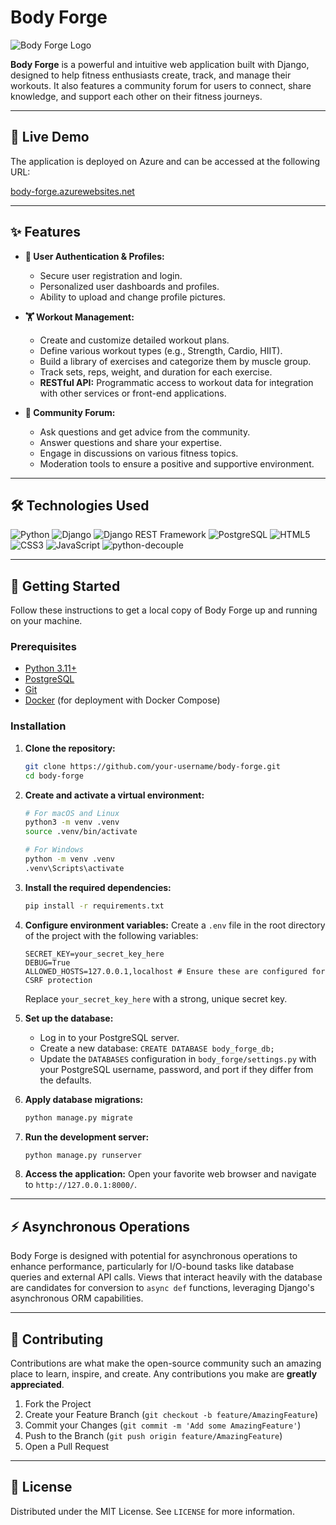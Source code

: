 # Body Forge

![Body Forge Logo](https://via.placeholder.com/150) <!-- Replace with your actual logo URL -->

**Body Forge** is a powerful and intuitive web application built with Django, designed to help fitness enthusiasts create, track, and manage their workouts. It also features a community forum for users to connect, share knowledge, and support each other on their fitness journeys.

---

## 🚀 Live Demo

The application is deployed on Azure and can be accessed at the following URL:

[body-forge.azurewebsites.net](https://body-forge.azurewebsites.net)

---

## ✨ Features

*   **👤 User Authentication & Profiles:**
    *   Secure user registration and login.
    *   Personalized user dashboards and profiles.
    *   Ability to upload and change profile pictures.

*   **🏋️ Workout Management:**
    *   Create and customize detailed workout plans.
    *   Define various workout types (e.g., Strength, Cardio, HIIT).
    *   Build a library of exercises and categorize them by muscle group.
    *   Track sets, reps, weight, and duration for each exercise.
    *   **RESTful API:** Programmatic access to workout data for integration with other services or front-end applications.

*   **💬 Community Forum:**
    *   Ask questions and get advice from the community.
    *   Answer questions and share your expertise.
    *   Engage in discussions on various fitness topics.
    *   Moderation tools to ensure a positive and supportive environment.

---

## 🛠️ Technologies Used

![Python](https://img.shields.io/badge/Python-3.11+-blue.svg?style=for-the-badge&logo=python&logoColor=white)
![Django](https://img.shields.io/badge/Django-5.2.1-darkgreen.svg?style=for-the-badge&logo=django&logoColor=white)
![Django REST Framework](https://img.shields.io/badge/Django%20REST%20Framework-3.15.1-red.svg?style=for-the-badge)
![PostgreSQL](https://img.shields.io/badge/PostgreSQL-14+-blue.svg?style=for-the-badge&logo=postgresql&logoColor=white)
![HTML5](https://img.shields.io/badge/HTML5-E34F26?style=for-the-badge&logo=html5&logoColor=white)
![CSS3](https://img.shields.io/badge/CSS3-1572B6?style=for-the-badge&logo=css3&logoColor=white)
![JavaScript](https://img.shields.io/badge/JavaScript-F7DF1E?style=for-the-badge&logo=javascript&logoColor=black)
![python-decouple](https://img.shields.io/badge/python--decouple-3.8-lightgrey.svg?style=for-the-badge)

---

## 🚀 Getting Started

Follow these instructions to get a local copy of Body Forge up and running on your machine.

### Prerequisites

*   [Python 3.11+](https://www.python.org/downloads/)
*   [PostgreSQL](https://www.postgresql.org/download/)
*   [Git](https://git-scm.com/downloads/)
*   [Docker](https://www.docker.com/get-started) (for deployment with Docker Compose)

### Installation

1.  **Clone the repository:**
    ```bash
    git clone https://github.com/your-username/body-forge.git
    cd body-forge
    ```

2.  **Create and activate a virtual environment:**
    ```bash
    # For macOS and Linux
    python3 -m venv .venv
    source .venv/bin/activate

    # For Windows
    python -m venv .venv
    .venv\Scripts\activate
    ```

3.  **Install the required dependencies:**
    ```bash
    pip install -r requirements.txt
    ```

4.  **Configure environment variables:**
    Create a `.env` file in the root directory of the project with the following variables:
    ```
    SECRET_KEY=your_secret_key_here
    DEBUG=True
    ALLOWED_HOSTS=127.0.0.1,localhost # Ensure these are configured for CSRF protection
    ```
    Replace `your_secret_key_here` with a strong, unique secret key.

5.  **Set up the database:**
    *   Log in to your PostgreSQL server.
    *   Create a new database: `CREATE DATABASE body_forge_db;`
    *   Update the `DATABASES` configuration in `body_forge/settings.py` with your PostgreSQL username, password, and port if they differ from the defaults.

6.  **Apply database migrations:**
    ```bash
    python manage.py migrate
    ```

7.  **Run the development server:**
    ```bash
    python manage.py runserver
    ```

8.  **Access the application:**
    Open your favorite web browser and navigate to `http://127.0.0.1:8000/`.

---

## ⚡ Asynchronous Operations

Body Forge is designed with potential for asynchronous operations to enhance performance, particularly for I/O-bound tasks like database queries and external API calls. Views that interact heavily with the database are candidates for conversion to `async def` functions, leveraging Django\'s asynchronous ORM capabilities.

---

## 🤝 Contributing

Contributions are what make the open-source community such an amazing place to learn, inspire, and create. Any contributions you make are **greatly appreciated**.

1.  Fork the Project
2.  Create your Feature Branch (`git checkout -b feature/AmazingFeature`)
3.  Commit your Changes (`git commit -m 'Add some AmazingFeature'`)
4.  Push to the Branch (`git push origin feature/AmazingFeature`)
5.  Open a Pull Request

---

## 📝 License

Distributed under the MIT License. See `LICENSE` for more information.